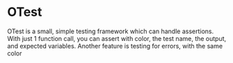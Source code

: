 # OTest

OTest is a small, simple testing framework which can handle assertions.
With just 1 function call, you can assert with color, the test name, the output, and expected variables.
Another feature is testing for errors, with the same color

